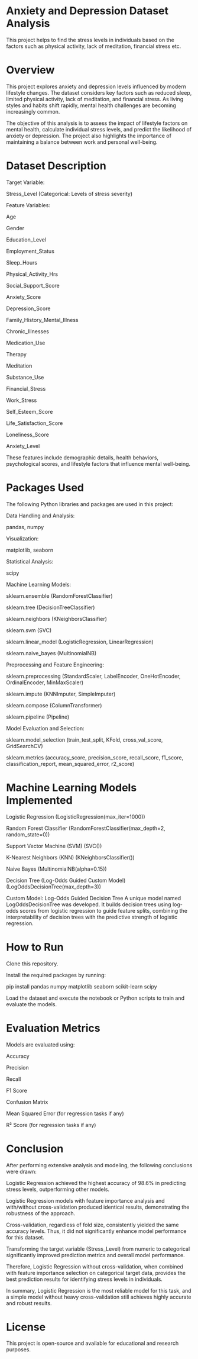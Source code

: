 # Anxiety and Depression Dataset Analysis

This project helps to find the stress levels in individuals based on the factors such as physical activity, lack of meditation, financial stress etc.

# Overview
This project explores anxiety and depression levels influenced by modern lifestyle changes.
The dataset considers key factors such as reduced sleep, limited physical activity, lack of meditation, and financial stress.
As living styles and habits shift rapidly, mental health challenges are becoming increasingly common.

The objective of this analysis is to assess the impact of lifestyle factors on mental health, calculate individual stress levels, and predict the likelihood of anxiety or depression. The project also highlights the importance of maintaining a balance between work and personal well-being.

# Dataset Description

 Target Variable:

Stress_Level (Categorical: Levels of stress severity)

 Feature Variables:

Age

Gender

Education_Level

Employment_Status

Sleep_Hours

Physical_Activity_Hrs

Social_Support_Score

Anxiety_Score

Depression_Score

Family_History_Mental_Illness

Chronic_Illnesses

Medication_Use

Therapy

Meditation

Substance_Use

Financial_Stress

Work_Stress

Self_Esteem_Score

Life_Satisfaction_Score

Loneliness_Score

Anxiety_Level

These features include demographic details, health behaviors, psychological scores, and lifestyle factors that influence mental well-being.

# Packages Used

The following Python libraries and packages are used in this project:

Data Handling and Analysis:

pandas, numpy

Visualization:

matplotlib, seaborn

Statistical Analysis:

scipy

Machine Learning Models:

sklearn.ensemble (RandomForestClassifier)

sklearn.tree (DecisionTreeClassifier)

sklearn.neighbors (KNeighborsClassifier)

sklearn.svm (SVC)

sklearn.linear_model (LogisticRegression, LinearRegression)

sklearn.naive_bayes (MultinomialNB)

Preprocessing and Feature Engineering:

sklearn.preprocessing (StandardScaler, LabelEncoder, OneHotEncoder, OrdinalEncoder, MinMaxScaler)

sklearn.impute (KNNImputer, SimpleImputer)

sklearn.compose (ColumnTransformer)

sklearn.pipeline (Pipeline)

Model Evaluation and Selection:

sklearn.model_selection (train_test_split, KFold, cross_val_score, GridSearchCV)

sklearn.metrics (accuracy_score, precision_score, recall_score, f1_score, classification_report, mean_squared_error, r2_score)

# Machine Learning Models Implemented

Logistic Regression (LogisticRegression(max_iter=1000))

Random Forest Classifier (RandomForestClassifier(max_depth=2, random_state=0))

Support Vector Machine (SVM) (SVC())

K-Nearest Neighbors (KNN) (KNeighborsClassifier())

Naive Bayes (MultinomialNB(alpha=0.15))

Decision Tree (Log-Odds Guided Custom Model) (LogOddsDecisionTree(max_depth=3))

Custom Model: Log-Odds Guided Decision Tree
A unique model named LogOddsDecisionTree was developed.
It builds decision trees using log-odds scores from logistic regression to guide feature splits, combining the interpretability of decision trees with the predictive strength of logistic regression.

# How to Run
Clone this repository.

Install the required packages by running:

pip install pandas numpy matplotlib seaborn scikit-learn scipy

Load the dataset and execute the notebook or Python scripts to train and evaluate the models.

# Evaluation Metrics

Models are evaluated using:

Accuracy

Precision

Recall

F1 Score

Confusion Matrix

Mean Squared Error (for regression tasks if any)

R² Score (for regression tasks if any)

# Conclusion

After performing extensive analysis and modeling, the following conclusions were drawn:

Logistic Regression achieved the highest accuracy of 98.6% in predicting stress levels, outperforming other models.

Logistic Regression models with feature importance analysis and with/without cross-validation produced identical results, demonstrating the robustness of the approach.

Cross-validation, regardless of fold size, consistently yielded the same accuracy levels. Thus, it did not significantly enhance model performance for this dataset.

Transforming the target variable (Stress_Level) from numeric to categorical significantly improved prediction metrics and overall model performance.

Therefore, Logistic Regression without cross-validation, when combined with feature importance selection on categorical target data, provides the best prediction results for identifying stress levels in individuals.

In summary, Logistic Regression is the most reliable model for this task, and a simple model without heavy cross-validation still achieves highly accurate and robust results.

# License

This project is open-source and available for educational and research purposes.
